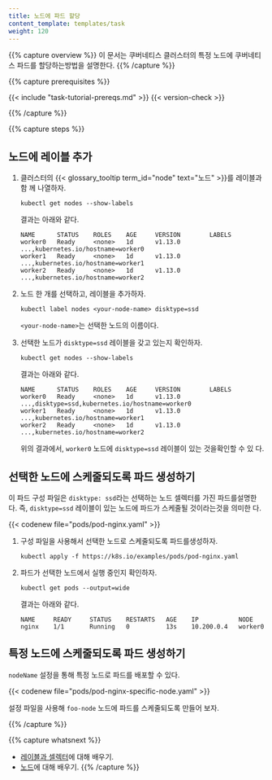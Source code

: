```yaml
---
title: 노드에 파드 할당
content_template: templates/task
weight: 120
---
```


{{% capture overview %}} 이 문서는 쿠버네티스 클러스터의 특정 노드에 쿠버네티스
파드를 할당하는방법을 설명한다. {{% /capture %}}

{{% capture prerequisites %}}

{{< include "task-tutorial-prereqs.md" >}} {{< version-check >}}

{{% /capture %}}

{{% capture steps %}}

## 노드에 레이블 추가

1. 클러스터의 {{< glossary_tooltip term_id="node" text="노드" >}}를 레이블과 함
   께 나열하자.

   ```shell
   kubectl get nodes --show-labels
   ```

   결과는 아래와 같다.

   ```shell
   NAME      STATUS    ROLES    AGE     VERSION        LABELS
   worker0   Ready     <none>   1d      v1.13.0        ...,kubernetes.io/hostname=worker0
   worker1   Ready     <none>   1d      v1.13.0        ...,kubernetes.io/hostname=worker1
   worker2   Ready     <none>   1d      v1.13.0        ...,kubernetes.io/hostname=worker2
   ```

1. 노드 한 개를 선택하고, 레이블을 추가하자.

   ```shell
   kubectl label nodes <your-node-name> disktype=ssd
   ```

   `<your-node-name>`는 선택한 노드의 이름이다.

1. 선택한 노드가 `disktype=ssd` 레이블을 갖고 있는지 확인하자.

   ```shell
   kubectl get nodes --show-labels
   ```

   결과는 아래와 같다.

   ```shell
   NAME      STATUS    ROLES    AGE     VERSION        LABELS
   worker0   Ready     <none>   1d      v1.13.0        ...,disktype=ssd,kubernetes.io/hostname=worker0
   worker1   Ready     <none>   1d      v1.13.0        ...,kubernetes.io/hostname=worker1
   worker2   Ready     <none>   1d      v1.13.0        ...,kubernetes.io/hostname=worker2
   ```

   위의 결과에서, `worker0` 노드에 `disktype=ssd` 레이블이 있는 것을확인할 수 있
   다.

## 선택한 노드에 스케줄되도록 파드 생성하기

이 파드 구성 파일은 `disktype: ssd`라는 선택하는 노드 셀렉터를 가진 파드를설명한
다. 즉, `disktype=ssd` 레이블이 있는 노드에 파드가 스케줄될 것이라는것을 의미한
다.

{{< codenew file="pods/pod-nginx.yaml" >}}

1. 구성 파일을 사용해서 선택한 노드로 스케줄되도록 파드를생성하자.

   ```shell
   kubectl apply -f https://k8s.io/examples/pods/pod-nginx.yaml
   ```

1. 파드가 선택한 노드에서 실행 중인지 확인하자.

   ```shell
   kubectl get pods --output=wide
   ```

   결과는 아래와 같다.

   ```shell
   NAME     READY     STATUS    RESTARTS   AGE    IP           NODE
   nginx    1/1       Running   0          13s    10.200.0.4   worker0
   ```

## 특정 노드에 스케줄되도록 파드 생성하기

`nodeName` 설정을 통해 특정 노드로 파드를 배포할 수 있다.

{{< codenew file="pods/pod-nginx-specific-node.yaml" >}}

설정 파일을 사용해 `foo-node` 노드에 파드를 스케줄되도록 만들어 보자.

{{% /capture %}}

{{% capture whatsnext %}}

- [레이블과 셀렉터](/ko/docs/concepts/overview/working-with-objects/labels/)에
  대해 배우기.
- [노드](/ko/docs/concepts/architecture/nodes/)에 대해 배우기. {{% /capture %}}
